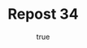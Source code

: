 ---
title: Repost 34
originalPost: https://francisrubio.antaresph.dev/writing/building-websites-with-vanilla/
sourceUrl: https://mstdn.party/@teacherbuknoy/109588727681128694#favorited-by-109319810392065167
type: like-of
dtPublished: 2022-12-29T16:40:50Z
author:
  name: "Anselm Hannemann"
  photo: https://webmention.io/avatar/files.mstdn.party/6295c5d26422379820b5b8f1dc8ae12413e1a0bdd394bb90dc68bb30d2584a38.jpg
  url: https://mastodon.social/@helloanselm
---